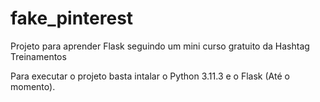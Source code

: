 # fake_pinterest
Projeto para aprender Flask seguindo um mini curso gratuito da Hashtag Treinamentos

Para executar o projeto basta intalar o Python 3.11.3 e o Flask (Até o momento).
